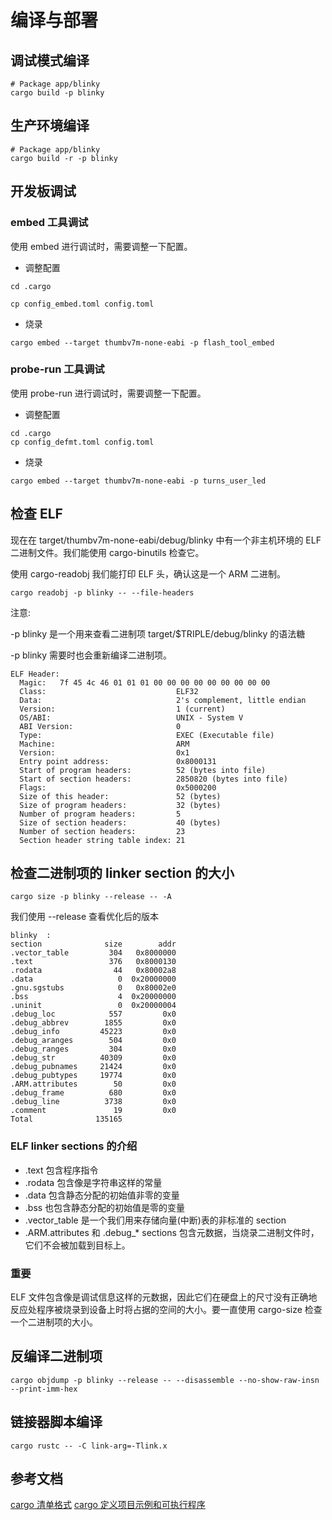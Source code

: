 # 编译与部署

## 调试模式编译

```shell
# Package app/blinky
cargo build -p blinky
```

## 生产环境编译

```shell
# Package app/blinky
cargo build -r -p blinky
```

## 开发板调试

### embed 工具调试

使用 embed 进行调试时，需要调整一下配置。

- 调整配置

```shell
cd .cargo

cp config_embed.toml config.toml
```

- 烧录

```shell
cargo embed --target thumbv7m-none-eabi -p flash_tool_embed
```

### probe-run 工具调试

使用 probe-run 进行调试时，需要调整一下配置。

- 调整配置

```shell
cd .cargo
cp config_defmt.toml config.toml
```

- 烧录

```shell
cargo embed --target thumbv7m-none-eabi -p turns_user_led
```

## 检查 ELF

现在在 target/thumbv7m-none-eabi/debug/blinky 中有一个非主机环境的 ELF 二进制文件。我们能使用 cargo-binutils 检查它。

使用 cargo-readobj 我们能打印 ELF 头，确认这是一个 ARM 二进制。

```shell
cargo readobj -p blinky -- --file-headers
```

注意:

-p blinky 是一个用来查看二进制项 target/$TRIPLE/debug/blinky 的语法糖

-p blinky 需要时也会重新编译二进制项。

```shell
ELF Header:
  Magic:   7f 45 4c 46 01 01 01 00 00 00 00 00 00 00 00 00
  Class:                             ELF32
  Data:                              2's complement, little endian
  Version:                           1 (current)
  OS/ABI:                            UNIX - System V
  ABI Version:                       0
  Type:                              EXEC (Executable file)
  Machine:                           ARM
  Version:                           0x1
  Entry point address:               0x8000131
  Start of program headers:          52 (bytes into file)
  Start of section headers:          2850820 (bytes into file)
  Flags:                             0x5000200
  Size of this header:               52 (bytes)
  Size of program headers:           32 (bytes)
  Number of program headers:         5
  Size of section headers:           40 (bytes)
  Number of section headers:         23
  Section header string table index: 21
```

## 检查二进制项的 linker section 的大小

```shell
cargo size -p blinky --release -- -A
```

我们使用 --release 查看优化后的版本

```shell
blinky  :
section              size        addr
.vector_table         304   0x8000000
.text                 376   0x8000130
.rodata                44   0x80002a8
.data                   0  0x20000000
.gnu.sgstubs            0   0x80002e0
.bss                    4  0x20000000
.uninit                 0  0x20000004
.debug_loc            557         0x0
.debug_abbrev        1855         0x0
.debug_info         45223         0x0
.debug_aranges        504         0x0
.debug_ranges         304         0x0
.debug_str          40309         0x0
.debug_pubnames     21424         0x0
.debug_pubtypes     19774         0x0
.ARM.attributes        50         0x0
.debug_frame          680         0x0
.debug_line          3738         0x0
.comment               19         0x0
Total              135165
```

### ELF linker sections 的介绍

- .text 包含程序指令
- .rodata 包含像是字符串这样的常量
- .data 包含静态分配的初始值非零的变量
- .bss 也包含静态分配的初始值是零的变量
- .vector_table 是一个我们用来存储向量(中断)表的非标准的 section
- .ARM.attributes 和 .debug\_\* sections 包含元数据，当烧录二进制文件时，它们不会被加载到目标上。

### 重要

ELF 文件包含像是调试信息这样的元数据，因此它们在硬盘上的尺寸没有正确地反应处程序被烧录到设备上时将占据的空间的大小。要一直使用 cargo-size 检查一个二进制项的大小。

## 反编译二进制项

```shell
cargo objdump -p blinky --release -- --disassemble --no-show-raw-insn --print-imm-hex
```

## 链接器脚本编译

```shell
cargo rustc -- -C link-arg=-Tlink.x
```

## 参考文档

[cargo 清单格式](https://rustwiki.org/zh-CN/cargo/reference/manifest.html?highlight=%5B%5Bbin%5D%5D#the-project-layout)
[cargo 定义项目示例和可执行程序](https://blog.csdn.net/totramp/article/details/118934303)
